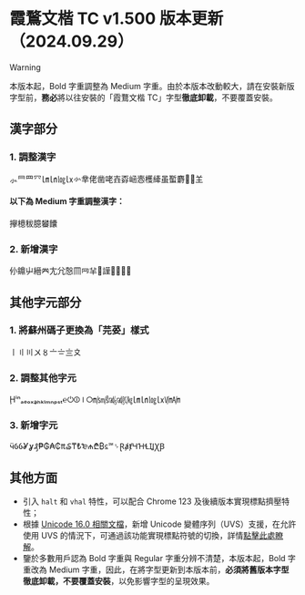 # 霞鶩文楷 TC v1.500 版本更新（2024.09.29）
> [!WARNING]
> 本版本起，Bold 字重調整為 Medium 字重。由於本版本改動較大，請在安裝新版字型前，**務必**將以往安裝的「霞鶩文楷 TC」字型**徹底卸載**，不要覆蓋安裝。
## 漢字部分
### 1. 調整漢字
⺗⺜⺲⺳㏐㏑㏒㏓㣺丵佬凿咾壵孬崡悫檴縴虽蟴麝𠂒𠚤𦍌
#### 以下為 Medium 字重調整漢字：
㩮檍秡臆蠜饢
### 2. 新增漢字
仦鐤屮縉𠔉𡯁𡯂𢡱𦉫𦉰𦍋𧃽𧫴𬦻𬶌𱇏𲍌
## 其他字元部分
### 1. 將蘇州碼子更換為「芫荽」樣式
〡〢〣〤〥〦〧〨〩
### 2. 調整其他字元
Ḩⁱⁿₐₑₒₓₔₕₖₗₘₙₚₛₜ℮⏻⏼⏽⭘㎧㎨㎮㎯㏆㏐㏑㏒㏓㏞㏟
### 3. 新增字元
ӵỼỽỾỿ₰₱₲₳₵₶₷₸₺₻₼₾₿⃀℠␠ⱤⱥⱦꞍꞪꞭꞮꞲꞳꞴ
## 其他方面
- 引入 `halt` 和 `vhal` 特性，可以配合 Chrome 123 及後續版本實現標點擠壓特性；
- 根據 [Unicode 16.0 相關文檔](https://www.unicode.org/Public/16.0.0/ucd/StandardizedVariants.txt)，新增 Unicode 變體序列（UVS）支援，在允許使用 UVS 的情況下，可通過該功能實現標點符號的切換，詳情[點擊此處瞭解](https://github.com/lxgw/LxgwWenkaiTC/blob/main/documentation/uvs.pdf)。
- 鑒於多數用戶認為 Bold 字重與 Regular 字重分辨不清楚，本版本起，Bold 字重改為 Medium 字重，因此，在將字型更新到本版本前，**必須將舊版本字型徹底卸載，不要覆蓋安裝**，以免影響字型的呈現效果。